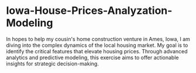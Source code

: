 # Iowa-House-Prices-Analyzation-Modeling
In hopes to help my cousin's home construction venture in Ames, Iowa, I am diving into the complex dynamics of the local housing market. My goal is to identify the critical features that elevate housing prices. Through advanced analytics and predictive modeling, this exercise aims to offer actionable insights for strategic decision-making.


